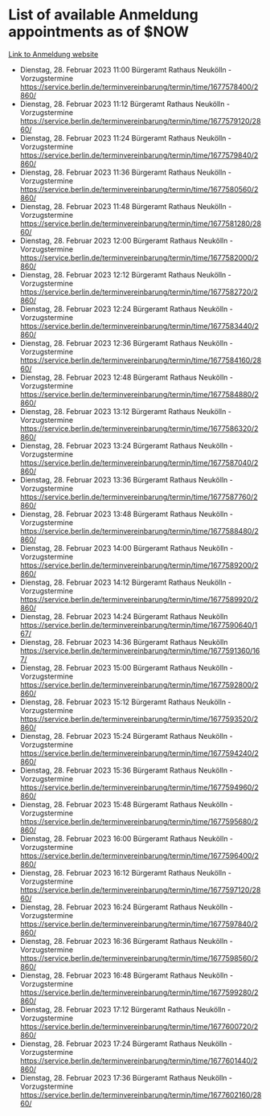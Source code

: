# List of available Anmeldung appointments as of $NOW
[Link to Anmeldung website](https://service.berlin.de/terminvereinbarung/termin/tag.php?termin=1&anliegen[]=120686&dienstleisterlist=122210,122217,327316,122219,327312,122227,327314,122231,327346,122243,327348,122254,122252,329742,122260,329745,122262,329748,122271,327278,122273,327274,122277,327276,330436,122280,327294,122282,327290,122284,327292,122291,327270,122285,327266,122286,327264,122296,327268,150230,329760,122297,327286,122294,327284,122312,329763,122314,329775,122304,327330,122311,327334,122309,327332,317869,122281,327352,122279,329772,122283,122276,327324,122274,327326,122267,329766,122246,327318,122251,327320,122257,327322,122208,327298,122226,327300&herkunft=http%3A%2F%2Fservice.berlin.de%2Fdienstleistung%2F120686%2F)
- Dienstag, 28. Februar 2023 11:00 Bürgeramt Rathaus Neukölln - Vorzugstermine https://service.berlin.de/terminvereinbarung/termin/time/1677578400/2860/
- Dienstag, 28. Februar 2023 11:12 Bürgeramt Rathaus Neukölln - Vorzugstermine https://service.berlin.de/terminvereinbarung/termin/time/1677579120/2860/
- Dienstag, 28. Februar 2023 11:24 Bürgeramt Rathaus Neukölln - Vorzugstermine https://service.berlin.de/terminvereinbarung/termin/time/1677579840/2860/
- Dienstag, 28. Februar 2023 11:36 Bürgeramt Rathaus Neukölln - Vorzugstermine https://service.berlin.de/terminvereinbarung/termin/time/1677580560/2860/
- Dienstag, 28. Februar 2023 11:48 Bürgeramt Rathaus Neukölln - Vorzugstermine https://service.berlin.de/terminvereinbarung/termin/time/1677581280/2860/
- Dienstag, 28. Februar 2023 12:00 Bürgeramt Rathaus Neukölln - Vorzugstermine https://service.berlin.de/terminvereinbarung/termin/time/1677582000/2860/
- Dienstag, 28. Februar 2023 12:12 Bürgeramt Rathaus Neukölln - Vorzugstermine https://service.berlin.de/terminvereinbarung/termin/time/1677582720/2860/
- Dienstag, 28. Februar 2023 12:24 Bürgeramt Rathaus Neukölln - Vorzugstermine https://service.berlin.de/terminvereinbarung/termin/time/1677583440/2860/
- Dienstag, 28. Februar 2023 12:36 Bürgeramt Rathaus Neukölln - Vorzugstermine https://service.berlin.de/terminvereinbarung/termin/time/1677584160/2860/
- Dienstag, 28. Februar 2023 12:48 Bürgeramt Rathaus Neukölln - Vorzugstermine https://service.berlin.de/terminvereinbarung/termin/time/1677584880/2860/
- Dienstag, 28. Februar 2023 13:12 Bürgeramt Rathaus Neukölln - Vorzugstermine https://service.berlin.de/terminvereinbarung/termin/time/1677586320/2860/
- Dienstag, 28. Februar 2023 13:24 Bürgeramt Rathaus Neukölln - Vorzugstermine https://service.berlin.de/terminvereinbarung/termin/time/1677587040/2860/
- Dienstag, 28. Februar 2023 13:36 Bürgeramt Rathaus Neukölln - Vorzugstermine https://service.berlin.de/terminvereinbarung/termin/time/1677587760/2860/
- Dienstag, 28. Februar 2023 13:48 Bürgeramt Rathaus Neukölln - Vorzugstermine https://service.berlin.de/terminvereinbarung/termin/time/1677588480/2860/
- Dienstag, 28. Februar 2023 14:00 Bürgeramt Rathaus Neukölln - Vorzugstermine https://service.berlin.de/terminvereinbarung/termin/time/1677589200/2860/
- Dienstag, 28. Februar 2023 14:12 Bürgeramt Rathaus Neukölln - Vorzugstermine https://service.berlin.de/terminvereinbarung/termin/time/1677589920/2860/
- Dienstag, 28. Februar 2023 14:24 Bürgeramt Rathaus Neukölln https://service.berlin.de/terminvereinbarung/termin/time/1677590640/167/
- Dienstag, 28. Februar 2023 14:36 Bürgeramt Rathaus Neukölln https://service.berlin.de/terminvereinbarung/termin/time/1677591360/167/
- Dienstag, 28. Februar 2023 15:00 Bürgeramt Rathaus Neukölln - Vorzugstermine https://service.berlin.de/terminvereinbarung/termin/time/1677592800/2860/
- Dienstag, 28. Februar 2023 15:12 Bürgeramt Rathaus Neukölln - Vorzugstermine https://service.berlin.de/terminvereinbarung/termin/time/1677593520/2860/
- Dienstag, 28. Februar 2023 15:24 Bürgeramt Rathaus Neukölln - Vorzugstermine https://service.berlin.de/terminvereinbarung/termin/time/1677594240/2860/
- Dienstag, 28. Februar 2023 15:36 Bürgeramt Rathaus Neukölln - Vorzugstermine https://service.berlin.de/terminvereinbarung/termin/time/1677594960/2860/
- Dienstag, 28. Februar 2023 15:48 Bürgeramt Rathaus Neukölln - Vorzugstermine https://service.berlin.de/terminvereinbarung/termin/time/1677595680/2860/
- Dienstag, 28. Februar 2023 16:00 Bürgeramt Rathaus Neukölln - Vorzugstermine https://service.berlin.de/terminvereinbarung/termin/time/1677596400/2860/
- Dienstag, 28. Februar 2023 16:12 Bürgeramt Rathaus Neukölln - Vorzugstermine https://service.berlin.de/terminvereinbarung/termin/time/1677597120/2860/
- Dienstag, 28. Februar 2023 16:24 Bürgeramt Rathaus Neukölln - Vorzugstermine https://service.berlin.de/terminvereinbarung/termin/time/1677597840/2860/
- Dienstag, 28. Februar 2023 16:36 Bürgeramt Rathaus Neukölln - Vorzugstermine https://service.berlin.de/terminvereinbarung/termin/time/1677598560/2860/
- Dienstag, 28. Februar 2023 16:48 Bürgeramt Rathaus Neukölln - Vorzugstermine https://service.berlin.de/terminvereinbarung/termin/time/1677599280/2860/
- Dienstag, 28. Februar 2023 17:12 Bürgeramt Rathaus Neukölln - Vorzugstermine https://service.berlin.de/terminvereinbarung/termin/time/1677600720/2860/
- Dienstag, 28. Februar 2023 17:24 Bürgeramt Rathaus Neukölln - Vorzugstermine https://service.berlin.de/terminvereinbarung/termin/time/1677601440/2860/
- Dienstag, 28. Februar 2023 17:36 Bürgeramt Rathaus Neukölln - Vorzugstermine https://service.berlin.de/terminvereinbarung/termin/time/1677602160/2860/
